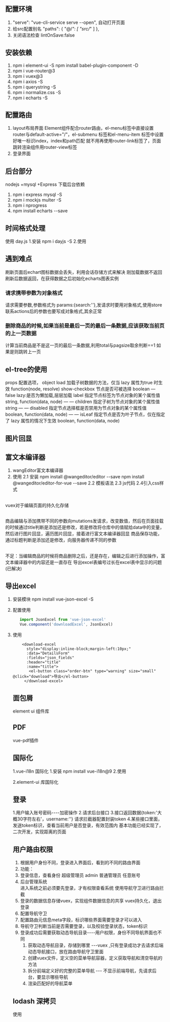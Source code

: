 ## 配置环境
1. "serve": "vue-cli-service serve --open", 自动打开页面
2. 给src配置别名
     "paths": {
      "@/*": [
        "src/*"
      ]
    },
3. 关闭语法检查
  lintOnSave:false
## 安装依赖
1. npm i element-ui -S   npm install babel-plugin-component -D
2. npm i vue-router@3
3. npm i vuex@3
4. npm i axios -S
5. npm i querystring -S
5. npm i normalize.css -S
6. npm i echarts -S

## 配置路由
1. layout布局界面
Element组件配合router路由，el-menu标签中直接设置router与default-active="/"，el-submenu 标签和el-menu-item 标签中设置好唯一标识index，index和path匹配
就不用再使用router-link标签了，页面跳转渲染组件用router-view标签
2. 登录界面

## 后台部分
nodejs +mysql +Express
下载后台依赖
1. npm i express mysql -S
2. npm i mockjs multer -S
3. npm i nprogress
4. npm install echarts --save

## 时间格式处理
使用 day.js
1.安装 npm i dayjs -S
2.使用 
## 遇到难点
刷新页面后echart图标数据会丢失，利用会话存储方式来解决
刚加载数据不返回刷新后数据返回，在获得数据之后初始化echarts图表实例

### 请求携带参数为对象格式
请求需要参数,参数格式为 params:{search:''},发请求时要用对象格式,使用store联系actions后的参数也要写成对象格式,其余正常

### 删除商品的时候,如果当前是最后一页的最后一条数据,应该获取当前页的上一页数据
计算当前商品是不是这一页的最后一条数据,利用total与pagsize取余判断==1
如果是则跳转上一页

## el-tree的使用
props	配置选项，	object
load	加载子树数据的方法，仅当 lazy 属性为true 时生效	function(node, resolve)
show-checkbox	节点是否可被选择	boolean	—	false
lazy:是否为懒加载,层层加载
label	指定节点标签为节点对象的某个属性值	string, function(data, node)	—	—
children	指定子树为节点对象的某个属性值	string	—	—
disabled	指定节点选择框是否禁用为节点对象的某个属性值	boolean, function(data, node)	—	—
isLeaf	指定节点是否为叶子节点，仅在指定了 lazy 属性的情况下生效	boolean, function(data, node)
## 图片回显

## 富文本编译器
1. wangEditor富文本编译器
2. 使用
2.1 安装  npm install @wangeditor/editor --save
npm install @wangeditor/editor-for-vue --save
2.2 模板语法
2.3 js代码
2.4引入css样式

## 
vuex对于编辑页面的持久化存储
## 
商品编辑与添加携带不同的参数向mutations发请求，改变数值，然后在页面挂载的时候通过title判断是添加还是修改，若是修改将仓库中的值赋给data中的变量，然后进行图片回显，遍历图片回显，接着进行富文本编译器回显
商品保存功能，通过标题判断是添加还是修改，向服务器传递不同的参数
## 
不足：当编辑商品的时候将商品删除之后，还是存在，编辑之后进行添加操作，富文本编译器中的内容还是一直存在
导出excel表编号过长在excel表中显示的问题(已解决)

## 导出excel 
1. 安装模块
   npm install vue-json-excel -S 

2. 配置使用
   ```js 
      import JsonExcel from 'vue-json-excel'
      Vue.component('downloadExcel', JsonExcel)
   ```
3. 使用
   ```vue
       <download-excel 
         style="display:inline-block;margin-left:10px;"
         :data="DetailsForm" 
         :fields="json_fields" 
         :header="title"
         :name="title">
          <el-button class="order-btn" type="warning" size="small" @click="download">导出</el-button>
        </download-excel>
   ```
   ## 面包屑
   element ui 组件库
   ## PDF 
   vue-pdf插件
   ## 国际化
   1.vue-i18n 国际化
   1.安装 npm install vue-i18n@9
   2.使用
   
   2.element-ui 库国际化

   ## 登录
   1.用户输入账号密码----加密操作
   2.请求后台接口
   3.接口返回数据{token:'大概30字符左右'，username:''}
   请求拦截器配置封装token
   4.某些接口里面，发送token标识，查看当前用户是否登录，有效范围内
   基本功能已经实现了，二次开发，实现距离的页面
   ## 用户路由权限
   1. 根据用户身份不同，登录进入界面后，看到的不同的路由界面
   2. 功能：
    1. 登录信息，查看身份 
      超级管理员 admin
      普通管理员 任意账号
    2. 后台管理系统   
    进入系统之前必须要先登录，才有权限查看系统
    使用导航守卫进行路由拦截 
    3. 登录的数据信息存储vuex，实现组件数据信息的共享
      vuex持久化，退出登录
    4. 配置导航守卫
     1. 配置路由元信息meta字段，标识哪些界面需要登录才可以进入
     2. 导航守卫判断当前是否需要登录，以及校验登录状态，token标识
     2. 登录成功后需要获取动态导航目录----用户权限，身份不同导航界面也不同  
        1. 获取动态导航目录，存储到哪里 ---vuex ,只有登录成功才去请求后端动态导航接口，放在路由导航守卫里面
        2. 创建vuex文件，定义空的菜单导航容器，定义获取导航和清空导航的方法
        3. 拆分前端定义好的完整的菜单导航 --- 不显示前端导航，先请求后台，要显示哪些导航
        4. 渲染匹配好的导航菜单

      ## lodash 深拷贝
      使用

    


